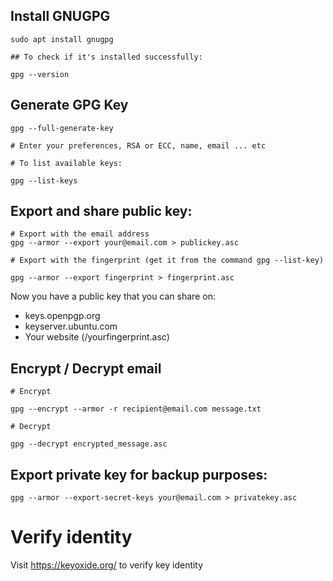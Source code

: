 ## Install GNUGPG

```
sudo apt install gnugpg

## To check if it's installed successfully:

gpg --version

```

## Generate GPG Key

```
gpg --full-generate-key

# Enter your preferences, RSA or ECC, name, email ... etc

# To list available keys:

gpg --list-keys

```

## Export and share public key:

```
# Export with the email address
gpg --armor --export your@email.com > publickey.asc

# Export with the fingerprint (get it from the command gpg --list-key)

gpg --armor --export fingerprint > fingerprint.asc

```

Now you have a public key that you can share on:

* keys.openpgp.org
* keyserver.ubuntu.com
* Your website (/yourfingerprint.asc)

## Encrypt / Decrypt email

```
# Encrypt

gpg --encrypt --armor -r recipient@email.com message.txt

# Decrypt

gpg --decrypt encrypted_message.asc

```

## Export private key for backup purposes:

```
gpg --armor --export-secret-keys your@email.com > privatekey.asc
```

# Verify identity

Visit https://keyoxide.org/ to verify key identity


